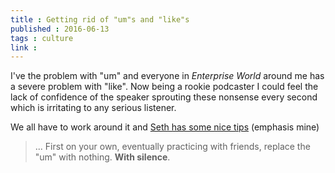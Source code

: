 ```yaml
---
title : Getting rid of "um"s and "like"s
published : 2016-06-13
tags : culture
link : 
---
```


I've the problem with "um" and everyone in *Enterprise World* around me has a severe problem with "like". Now being a rookie podcaster I could feel the lack of confidence of the speaker sprouting these nonsense every second which is irritating to any serious listener.

We all have to work around it and [Seth has some nice tips](http://sethgodin.typepad.com/seths_blog/2016/06/um-and-like-and-being-heard.html) (emphasis mine)

> ... First on your own, eventually practicing with friends, replace the "um" with nothing. **With silence**.